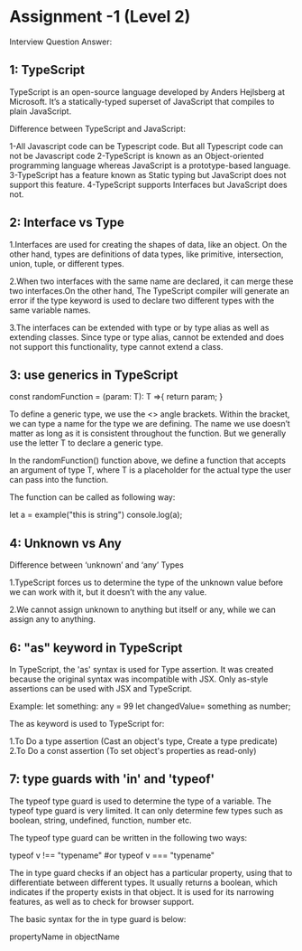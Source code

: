 # Assignment -1 (Level 2)

Interview Question Answer:

## 1: TypeScript 
TypeScript is an open-source language developed by Anders Hejlsberg at Microsoft. It’s a statically-typed superset of JavaScript that compiles to plain JavaScript.

Difference between TypeScript and JavaScript:

1-All Javascript code can be Typescript code. But all Typescript code can not be Javascript code
2-TypeScript is known as an Object-oriented programming language whereas JavaScript is a prototype-based language.
3-TypeScript has a feature known as Static typing but JavaScript does not support this feature.
4-TypeScript supports Interfaces but JavaScript does not.

## 2: Interface vs Type

1.Interfaces are used for creating the shapes of data, like an object. On the other hand, types are definitions of data types, like primitive, intersection, union, tuple, or different types.

2.When two interfaces with the same name are declared, it can merge these two interfaces.On the other  hand, The TypeScript compiler will generate an error if the type keyword is used to declare two different types with the same variable names.

3.The interfaces can be extended with type or by type alias as well as extending classes. Since type or type alias, cannot be extended and does not support this functionality, type cannot extend a class.


## 3: use generics in TypeScript

const randomFunction = <T>(param: T): T =>{
    return param;
}

To define a generic type, we use the <> angle brackets. Within the bracket, we can type a name for the type we are defining. The name we use doesn’t matter as long as it is consistent throughout the function. But we generally use the letter T to declare a generic type.

In the randomFunction() function above, we define a function that accepts an argument of type T, where T is a placeholder for the actual type the user can pass into the function.

The function can be called as following way:

let a = example<string>("this is string")
console.log(a);

## 4: Unknown vs Any

Difference between ‘unknown’ and ‘any’ Types

1.TypeScript forces us to determine the type of the unknown value before we can work with it, but it doesn’t with the any value.

2.We cannot assign unknown to anything but itself or any, while we can assign any to anything.

## 6: "as" keyword in TypeScript

In TypeScript, the 'as' syntax is used for Type assertion. It was created because the original syntax was incompatible with JSX. Only as-style assertions can be used with JSX and TypeScript.

Example:
let something: any = 99
let changedValue= something as number;

The as keyword is used to TypeScript for:

1.To Do a type assertion (Cast an object's type, Create a type predicate)
2.To Do a const assertion (To set object's properties as read-only)

## 7: type guards with 'in' and 'typeof'

The typeof type guard is used to determine the type of a variable. The typeof type guard is very limited. It can only determine few types such as boolean, string, undefined, function, number etc.

The typeof type guard can be written in the following two ways:

typeof v !== "typename"
#or 
typeof v === "typename"

The in type guard checks if an object has a particular property, using that to differentiate between different types. It usually returns a boolean, which indicates if the property exists in that object. It is used for its narrowing features, as well as to check for browser support.

The basic syntax for the in type guard is below:

propertyName in objectName